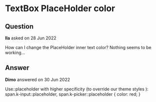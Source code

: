 # TextBox PlaceHolder color

## Question

**Ila** asked on 28 Jun 2022

How can I change the PlaceHolder inner text color? Nothing seems to be working... <TelerikTextBox Value="@_searchVariable" PlaceHolder="Search Variables" ValueChanged="@(BuildTree)"></TelerikTextBox>

## Answer

**Dimo** answered on 30 Jun 2022

Use::placeholder with higher specificity (to override our theme styles ): span.k-input::placeholder, span.k-picker::placeholder { color: red;
}
